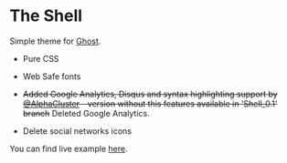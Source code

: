 # The Shell

Simple theme for [Ghost](http://github.com/tryghost/ghost/).

* Pure CSS
* Web Safe fonts

* ~~Added Google Analytics, Disqus and syntax highlighting support by [@AlphaCluster](https://github.com/AlphaCluster) - version without this features available in 'Shell_0.1' branch~~ Deleted Google Analytics.
* Delete social networks icons



You can find live example [here](http://ghostintheshell.ghost.io/).
